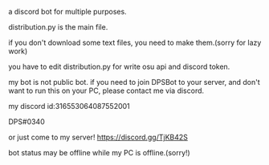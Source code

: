 a discord bot for multiple purposes.

distribution.py is the main file.

if you don't download some text files, you need to make them.(sorry for lazy work)

you have to edit distribution.py for write osu api and discord token.

my bot is not public bot. if you need to join DPSBot to your server, and don't want to run this on your PC, please contact me via discord.

my discord id:316553064087552001

DPS#0340

or just come to my server! https://discord.gg/TjKB42S

bot status may be offline while my PC is offline.(sorry!)